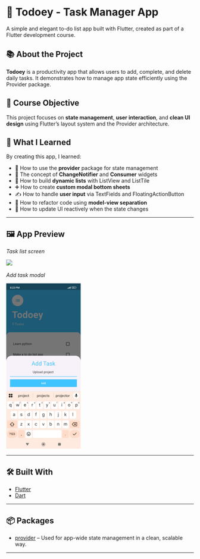 # 📝 Todoey - Task Manager App

A simple and elegant to-do list app built with Flutter, created as part of a Flutter development course.

## 📚 About the Project

**Todoey** is a productivity app that allows users to add, complete, and delete daily tasks. It demonstrates how to manage app state efficiently using the Provider package.

## 🎯 Course Objective

This project focuses on **state management**, **user interaction**, and **clean UI design** using Flutter’s layout system and the Provider architecture.

## 🚀 What I Learned

By creating this app, I learned:

- 🔄 How to use the **provider** package for state management
- 🧠 The concept of **ChangeNotifier** and **Consumer** widgets
- 📱 How to build **dynamic lists** with ListView and ListTile
- ➕ How to create **custom modal bottom sheets**
- ✍️ How to handle **user input** via TextFields and FloatingActionButton
- 🧼 How to refactor code using **model-view separation**
- 🔁 How to update UI reactively when the state changes

---

## 🖼️ App Preview

*Task list screen*

<img src="documentation/screenshots/task_list.jpg" width="200" />

*Add task modal*

<img src="documentation/screenshots/add_task_modal.jpg" width="200" />

---

## 🛠️ Built With

- [Flutter](https://flutter.dev/)
- [Dart](https://dart.dev/)

---

## 📦 Packages

- [provider](https://pub.dev/packages/provider) – Used for app-wide state management in a clean, scalable way.

---
